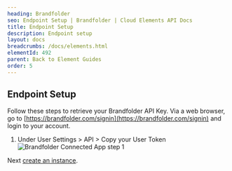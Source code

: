 ```yaml
---
heading: Brandfolder
seo: Endpoint Setup | Brandfolder | Cloud Elements API Docs
title: Endpoint Setup
description: Endpoint setup
layout: docs
breadcrumbs: /docs/elements.html
elementId: 492
parent: Back to Element Guides
order: 5
---
```


## Endpoint Setup

Follow these steps to retrieve your Brandfolder API Key. Via a web browser, go to [https://brandfolder.com/signin](https://brandfolder.com/signin) and login to your account.

1. Under User Settings > API > Copy your User Token
![Brandfolder Connected App step 1](http://cloud-elements.com/wp-content/uploads/2016/05/BrandfolderAPI1.png)

Next [create an instance](brandfolder-create-instance.html).
